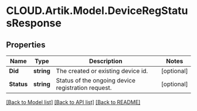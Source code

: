 # CLOUD.Artik.Model.DeviceRegStatusResponse
## Properties

Name | Type | Description | Notes
------------ | ------------- | ------------- | -------------
**Did** | **string** | The created or existing device id. | [optional] 
**Status** | **string** | Status of the ongoing device registration request. | [optional] 

[[Back to Model list]](../README.md#documentation-for-models) [[Back to API list]](../README.md#documentation-for-api-endpoints) [[Back to README]](../README.md)

